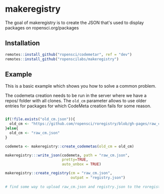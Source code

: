 # makeregistry

The goal of makeregistry is to create the JSON that's used to display packages on ropensci.org/packages

## Installation

``` r
remotes::install_github("ropensci/codemetar", ref = "dev")
remotes::install_github("ropenscilabs/makeregistry")
```

## Example

This is a basic example which shows you how to solve a common problem. 

The codemeta creation needs to be run in the server where we have a repos/ folder with all clones. The `old_cm` parameter allows to use older entries for packages for which CodeMeta creation fails for some reason.

``` r

if(!file.exists("old_cm.json")){
  old_cm <- "https://github.com/ropensci/roregistry/blob/gh-pages/raw_cm.json?raw=true"
}else{
  old_cm <- "raw_cm.json"
}

codemeta <- makeregistry::create_codemetas(old_cm = old_cm)

makeregistry:::write_json(codemeta, path = "raw_cm.json",
                          pretty=TRUE,
                          auto_unbox = TRUE)

makeregistry::create_registry(cm = "raw_cm.json",
                              outpat = "registry.json")
                              
# find some way to upload raw_cm.json and registry.json to the roregistry repo.
```

